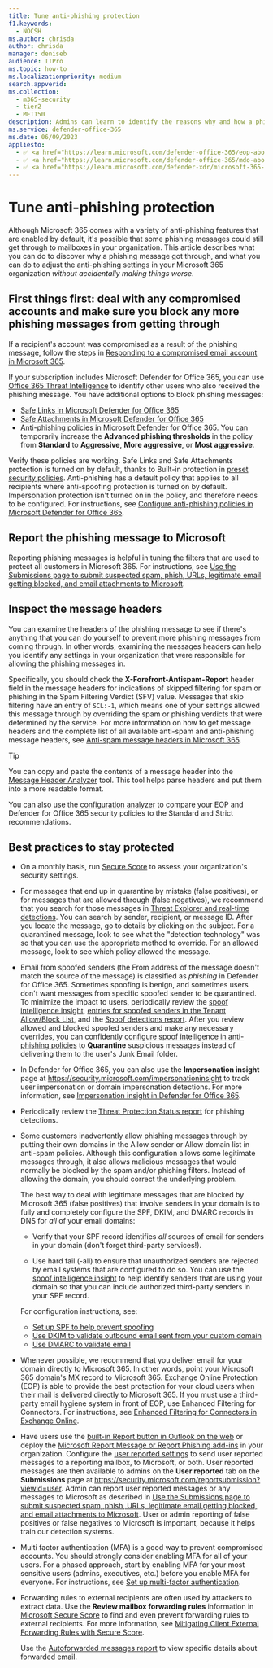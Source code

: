 ```yaml
---
title: Tune anti-phishing protection
f1.keywords: 
  - NOCSH
ms.author: chrisda
author: chrisda
manager: deniseb
audience: ITPro
ms.topic: how-to
ms.localizationpriority: medium
search.appverid: 
ms.collection: 
  - m365-security
  - tier2
  - MET150
description: Admins can learn to identify the reasons why and how a phishing message got through in Microsoft 365, and what to do to prevent more phishing messages in the future.
ms.service: defender-office-365
ms.date: 06/09/2023
appliesto:
  - ✅ <a href="https://learn.microsoft.com/defender-office-365/eop-about" target="_blank">Exchange Online Protection</a>
  - ✅ <a href="https://learn.microsoft.com/defender-office-365/mdo-about#defender-for-office-365-plan-1-vs-plan-2-cheat-sheet" target="_blank">Microsoft Defender for Office 365 Plan 1 and Plan 2</a>
  - ✅ <a href="https://learn.microsoft.com/defender-xdr/microsoft-365-defender" target="_blank">Microsoft Defender XDR</a>
---
```


# Tune anti-phishing protection

Although Microsoft 365 comes with a variety of anti-phishing features that are enabled by default, it's possible that some phishing messages could still get through to mailboxes in your organization. This article describes what you can do to discover why a phishing message got through, and what you can do to adjust the anti-phishing settings in your Microsoft 365 organization _without accidentally making things worse_.

## First things first: deal with any compromised accounts and make sure you block any more phishing messages from getting through

If a recipient's account was compromised as a result of the phishing message, follow the steps in [Responding to a compromised email account in Microsoft 365](responding-to-a-compromised-email-account.md).

If your subscription includes Microsoft Defender for Office 365, you can use [Office 365 Threat Intelligence](office-365-ti.md) to identify other users who also received the phishing message. You have additional options to block phishing messages:

- [Safe Links in Microsoft Defender for Office 365](safe-links-policies-configure.md)
- [Safe Attachments in Microsoft Defender for Office 365](safe-attachments-policies-configure.md)
- [Anti-phishing policies in Microsoft Defender for Office 365](anti-phishing-policies-mdo-configure.md). You can temporarily increase the **Advanced phishing thresholds** in the policy from **Standard** to **Aggressive**, **More aggressive**, or **Most aggressive**.

Verify these policies are working. Safe Links and Safe Attachments protection is turned on by default, thanks to Built-in protection in [preset security policies](preset-security-policies.md). Anti-phishing has a default policy that applies to all recipients where anti-spoofing protection is turned on by default. Impersonation protection isn't turned on in the policy, and therefore needs to be configured. For instructions, see [Configure anti-phishing policies in Microsoft Defender for Office 365](anti-phishing-policies-mdo-configure.md).

## Report the phishing message to Microsoft

Reporting phishing messages is helpful in tuning the filters that are used to protect all customers in Microsoft 365. For instructions, see [Use the Submissions page to submit suspected spam, phish, URLs, legitimate email getting blocked, and email attachments to Microsoft](submissions-admin.md).

## Inspect the message headers

You can examine the headers of the phishing message to see if there's anything that you can do yourself to prevent more phishing messages from coming through. In other words, examining the messages headers can help you identify any settings in your organization that were responsible for allowing the phishing messages in.

Specifically, you should check the **X-Forefront-Antispam-Report** header field in the message headers for indications of skipped filtering for spam or phishing in the Spam Filtering Verdict (SFV) value. Messages that skip filtering have an entry of `SCL:-1`, which means one of your settings allowed this message through by overriding the spam or phishing verdicts that were determined by the service. For more information on how to get message headers and the complete list of all available anti-spam and anti-phishing message headers, see [Anti-spam message headers in Microsoft 365](message-headers-eop-mdo.md).

> [!TIP]
> You can copy and paste the contents of a message header into the [Message Header Analyzer](https://mha.azurewebsites.net/) tool. This tool helps parse headers and put them into a more readable format.

You can also use the [configuration analyzer](configuration-analyzer-for-security-policies.md) to compare your EOP and Defender for Office 365 security policies to the Standard and Strict recommendations.

## Best practices to stay protected

- On a monthly basis, run [Secure Score](/defender-xdr/microsoft-secure-score) to assess your organization's security settings.

- For messages that end up in quarantine by mistake (false positives), or for messages that are allowed through (false negatives), we recommend that you search for those messages in [Threat Explorer and real-time detections](threat-explorer-real-time-detections-about.md). You can search by sender, recipient, or message ID. After you locate the message, go to details by clicking on the subject. For a quarantined message, look to see what the "detection technology" was so that you can use the appropriate method to override. For an allowed message, look to see which policy allowed the message.

- Email from spoofed senders (the From address of the message doesn't match the source of the message) is classified as _phishing_ in Defender for Office 365. Sometimes spoofing is benign, and sometimes users don't want messages from specific spoofed sender to be quarantined. To minimize the impact to users, periodically review the [spoof intelligence insight](anti-spoofing-spoof-intelligence.md), [entries for spoofed senders in the Tenant Allow/Block List](tenant-allow-block-list-email-spoof-configure.md#use-the-microsoft-defender-portal-to-view-entries-for-spoofed-senders-in-the-tenant-allowblock-list), and the [Spoof detections report](reports-email-security.md#spoof-detections-report). After you review allowed and blocked spoofed senders and make any necessary overrides, you can confidently [configure spoof intelligence in anti-phishing policies](anti-phishing-policies-about.md#spoof-settings) to **Quarantine** suspicious messages instead of delivering them to the user's Junk Email folder.

- In Defender for Office 365, you can also use the **Impersonation insight** page at <https://security.microsoft.com/impersonationinsight> to track user impersonation or domain impersonation detections. For more information, see [Impersonation insight in Defender for Office 365](anti-phishing-mdo-impersonation-insight.md).

- Periodically review the [Threat Protection Status report](reports-defender-for-office-365.md#threat-protection-status-report) for phishing detections.

- Some customers inadvertently allow phishing messages through by putting their own domains in the Allow sender or Allow domain list in anti-spam policies. Although this configuration allows some legitimate messages through, it also allows malicious messages that would normally be blocked by the spam and/or phishing filters. Instead of allowing the domain, you should correct the underlying problem.

  The best way to deal with legitimate messages that are blocked by Microsoft 365 (false positives) that involve senders in your domain is to fully and completely configure the SPF, DKIM, and DMARC records in DNS for _all_ of your email domains:

  - Verify that your SPF record identifies _all_ sources of email for senders in your domain (don't forget third-party services!).

  - Use hard fail (\-all) to ensure that unauthorized senders are rejected by email systems that are configured to do so. You can use the [spoof intelligence insight](anti-spoofing-spoof-intelligence.md) to help identify senders that are using your domain so that you can include authorized third-party senders in your SPF record.

  For configuration instructions, see:

  - [Set up SPF to help prevent spoofing](email-authentication-spf-configure.md)
  - [Use DKIM to validate outbound email sent from your custom domain](email-authentication-dkim-configure.md)
  - [Use DMARC to validate email](email-authentication-dmarc-configure.md)

- Whenever possible, we recommend that you deliver email for your domain directly to Microsoft 365. In other words, point your Microsoft 365 domain's MX record to Microsoft 365. Exchange Online Protection (EOP) is able to provide the best protection for your cloud users when their mail is delivered directly to Microsoft 365. If you must use a third-party email hygiene system in front of EOP, use Enhanced Filtering for Connectors. For instructions, see [Enhanced Filtering for Connectors in Exchange Online](/Exchange/mail-flow-best-practices/use-connectors-to-configure-mail-flow/enhanced-filtering-for-connectors).

-  Have users use the [built-in Report button in Outlook on the web](submissions-outlook-report-messages.md#use-the-built-in-report-button-in-outlook-on-the-web) or deploy the [Microsoft Report Message or Report Phishing add-ins](submissions-outlook-report-messages.md#use-the-report-message-and-report-phishing-add-ins-in-outlook) in your organization. Configure the [user reported settings](submissions-user-reported-messages-custom-mailbox.md) to send user reported messages to a reporting mailbox, to Microsoft, or both. User reported messages are then available to admins on the **User reported** tab on the **Submissions** page at <https://security.microsoft.com/reportsubmission?viewid=user>. Admin can report user reported messages or any messages to Microsoft as described in [Use the Submissions page to submit suspected spam, phish, URLs, legitimate email getting blocked, and email attachments to Microsoft](submissions-admin.md). User or admin reporting of false positives or false negatives to Microsoft is important, because it helps train our detection systems.

- Multi factor authentication (MFA) is a good way to prevent compromised accounts. You should strongly consider enabling MFA for all of your users. For a phased approach, start by enabling MFA for your most sensitive users (admins, executives, etc.) before you enable MFA for everyone. For instructions, see [Set up multi-factor authentication](/microsoft-365/admin/security-and-compliance/set-up-multi-factor-authentication).

- Forwarding rules to external recipients are often used by attackers to extract data. Use the **Review mailbox forwarding rules** information in [Microsoft Secure Score](/defender-xdr/microsoft-secure-score) to find and even prevent forwarding rules to external recipients. For more information, see [Mitigating Client External Forwarding Rules with Secure Score](/archive/blogs/office365security/mitigating-client-external-forwarding-rules-with-secure-score).

  Use the [Autoforwarded messages report](/exchange/monitoring/mail-flow-reports/mfr-auto-forwarded-messages-report) to view specific details about forwarded email.

